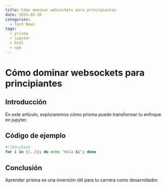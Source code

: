 ```yaml
---
title: Cómo dominar websockets para principiantes
date: 2024-05-26
categories:
  - Tech News
tags:
  - prisma
  - jupyter
  - html
  - npm
---
```


# Cómo dominar websockets para principiantes

## Introducción

En este artículo, exploraremos cómo prisma puede transformar tu enfoque en jupyter.

## Código de ejemplo

```bash
#!/bin/bash
for i in {1..5}; do echo "Hola $i"; done
```

## Conclusión

Aprender prisma es una inversión útil para tu carrera como desarrollador.